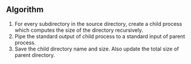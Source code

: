 ## Algorithm

1. For every subdirectory in the source directory, create a child process which computes the size of the directory recursively.
2. Pipe the standard output of child process to a standard input of parent process.
3. Save the child directory name and size. Also update the total size of parent directory.
